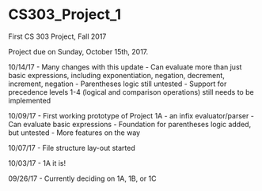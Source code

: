 # CS303_Project_1
First CS 303 Project, Fall 2017

Project due on Sunday, October 15th, 2017.

10/14/17 - Many changes with this update
         - Can evaluate more than just basic expressions, including exponentiation, negation, decrement, increment, negation
         - Parentheses logic still untested
         - Support for precedence levels 1-4 (logical and comparison operations) still needs to be implemented

10/09/17 - First working prototype of Project 1A - an infix evaluator/parser
         - Can evaluate basic expressions
         - Foundation for parentheses logic added, but untested
         - More features on the way

10/07/17 - File structure lay-out started

10/03/17 - 1A it is!

09/26/17 - Currently deciding on 1A, 1B, or 1C
